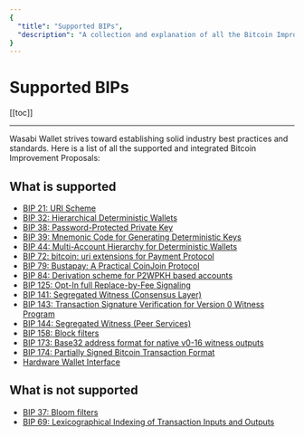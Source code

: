 ```yaml
---
{
  "title": "Supported BIPs",
  "description": "A collection and explanation of all the Bitcoin Improvement Proposals that are supported by Wasabi. This is the Wasabi documentation, an archive of knowledge about the open-source, non-custodial and privacy-focused Bitcoin wallet for desktop."
}
---
```


# Supported BIPs

[[toc]]

---

Wasabi Wallet strives toward establishing solid industry best practices and standards.
Here is a list of all the supported and integrated Bitcoin Improvement Proposals:

## What is supported

- [BIP 21: URI Scheme](https://github.com/bitcoin/bips/blob/master/bip-0021.mediawiki)
- [BIP 32: Hierarchical Deterministic Wallets](https://github.com/bitcoin/bips/blob/master/bip-0032.mediawiki)
- [BIP 38: Password-Protected Private Key](https://github.com/bitcoin/bips/blob/master/bip-0038.mediawiki)
- [BIP 39: Mnemonic Code for Generating Deterministic Keys](https://github.com/bitcoin/bips/blob/master/bip-0039.mediawiki)
- [BIP 44: Multi-Account Hierarchy for Deterministic Wallets](https://github.com/bitcoin/bips/blob/master/bip-0044.mediawiki)
- [BIP 72: bitcoin: uri extensions for Payment Protocol](https://github.com/bitcoin/bips/blob/master/bip-0072.mediawiki)
- [BIP 79: Bustapay: A Practical CoinJoin Protocol](https://github.com/bitcoin/bips/blob/master/bip-0079.mediawiki)
- [BIP 84: Derivation scheme for P2WPKH based accounts](https://github.com/bitcoin/bips/blob/master/bip-0084.mediawiki)
- [BIP 125: Opt-In full Replace-by-Fee Signaling](https://github.com/bitcoin/bips/blob/master/bip-0125.mediawiki)
- [BIP 141: Segregated Witness (Consensus Layer)](https://github.com/bitcoin/bips/blob/master/bip-0141.mediawiki)
- [BIP 143: Transaction Signature Verification for Version 0 Witness Program](https://github.com/bitcoin/bips/blob/master/bip-0143.mediawiki)
- [BIP 144: Segregated Witness (Peer Services)](https://github.com/bitcoin/bips/blob/master/bip-0144.mediawiki)
- [BIP 158: Block filters](https://github.com/bitcoin/bips/blob/master/bip-0158.mediawiki)
- [BIP 173: Base32 address format for native v0-16 witness outputs](https://github.com/bitcoin/bips/blob/master/bip-0173.mediawiki)
- [BIP 174: Partially Signed Bitcoin Transaction Format](https://github.com/bitcoin/bips/blob/master/bip-0174.mediawiki)
- [Hardware Wallet Interface](https://github.com/bitcoin-core/HWI)

## What is not supported

- [BIP 37: Bloom filters](https://github.com/bitcoin/bips/blob/master/bip-0037.mediawiki)
- [BIP 69: Lexicographical Indexing of Transaction Inputs and Outputs](https://github.com/bitcoin/bips/blob/master/bip-0069.mediawiki)
